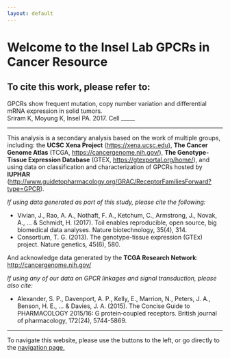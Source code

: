 ```yaml
---
layout: default
---
```


# [](#header-1)Welcome to the Insel Lab GPCRs in Cancer Resource

## To cite this work, please refer to:

GPCRs show frequent mutation, copy number variation and differential mRNA expression in solid tumors.  
Sriram K, Moyung K, Insel PA. 2017. Cell _____

* * *

This analysis is a secondary analysis based on the work of multiple groups, including: the **UCSC Xena Project** (https://xena.ucsc.edu), **The Cancer Genome Atlas** (TCGA, https://cancergenome.nih.gov/), **The Genotype-Tissue Expression Database** (GTEX, https://gtexportal.org/home/), and using data on classification and characterization of GPCRs hosted by **IUPHAR** (http://www.guidetopharmacology.org/GRAC/ReceptorFamiliesForward?type=GPCR).

*If using data generated as part of this study, please cite the following:*

* Vivian, J., Rao, A. A., Nothaft, F. A., Ketchum, C., Armstrong, J., Novak, A., ... & Schmidt, H. (2017). Toil enables reproducible, open   source, big biomedical data analyses. Nature biotechnology, 35(4), 314.
* Consortium, T. G. (2013). The genotype-tissue expression (GTEx) project. Nature genetics, 45(6), 580.

And acknowledge data generated by the **TCGA Research Network**: http://cancergenome.nih.gov/

*If using any of our data on GPCR linkages and signal transduction, please also cite:*

* Alexander, S. P., Davenport, A. P., Kelly, E., Marrion, N., Peters, J. A., Benson, H. E., ... & Davies, J. A. (2015). The Concise Guide   to PHARMACOLOGY 2015/16: G protein‐coupled receptors. British journal of pharmacology, 172(24), 5744-5869.

* * *

To navigate this website, please use the buttons to the left, or go directly to the [navigation page.](https://insellab.github.io/navigation)
